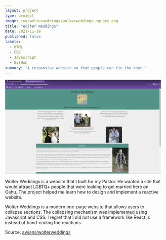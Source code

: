 ```yaml
---
layout: project
type: project
image: img/wolterweddings/wolterweddings-square.png
title: "Wolter Weddings"
date: 2021-11-19
published: false
labels:
  - HTML
  - CSS
  - Javascript
  - GitHub
summary: "A responsive website so that people can tie the knot."
---
```


<img class="img-fluid" alt="Wolter Weddings Home Page" src="../img/wolterweddings/wolterweddings-home-page.png">

Wolter Weddings is a website that I built for my Pastor. He wanted a site that would attract LGBTQ+ people that were looking to get married here on Oahu. The project helped me learn how to design and implement a reactive website.

Wolter Weddings is a modern one-page website that allows users to collapse sections. The collapsing mechanism was implemented using Javascript and CSS. I regret that I did not use a framework like React.js instead of hand-coding the reactions.

Source: <a href="https://github.com/awjans/wolterweddings">awjans/wolterweddings</a>
